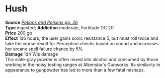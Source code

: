 # Hush

**Source** [_Potions and Poisons pg. 26_](http://paizo.com/products/btpy9xa4?Pathfinder-Player-Companion-Potions-Poisons)  
**Type** ingested; **Addiction** moderate, Fortitude DC 20  
**Price** 200 gp  
**Effect** 1d6 hours; the user gains sonic resistance 5, but must roll twice and take the worse result for Perception checks based on sound and increases her arcane spell failure chance by 5%  
**Damage** 1d4 Wis damage  
This slate-gray powder is often mixed into alcohol and consumed by those working in the noisy testing ranges at Alkenstar's Gunworks. Its similarity in appearance to gunpowder has led to more than a few fatal mishaps.